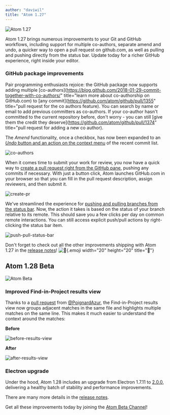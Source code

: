 ```yaml
---
author: "daviwil"
title: "Atom 1.27"
---
```


![Atom 1.27](/assets/images/blog.atom.io/img/posts/release-1-27.jpg)

Atom 1.27 brings numerous improvements to your Git and GitHub workflows, including support for multiple co-authors, separate amend and undo, a quicker way to open a pull request on github.com, as well as pulling and pushing directly from the status bar. Update today for a richer GitHub experience, right inside your editor.

<!--more-->

### GitHub package improvements

Pair programming enthusiasts rejoice: the GitHub package now supports adding multiple [co-authors](https://blog.github.com/2018-01-29-commit-together-with-co-authors/" title="learn more about co-authorship on GitHub.com) to [any commit](https://github.com/atom/github/pull/1355" title="pull request for the co authors feature). You can search by name or email to add previous committers as co-authors. If your co-author hasn't committed to the current repository before, don't worry - you can still [give them the credit they deserve](https://github.com/atom/github/pull/1374" title="pull request for adding a new co author).

The _Amend_ functionality, once a checkbox, has now been expanded to an [_Undo_ button and an action on the context menu](https://github.com/atom/github/pull/1364) of the recent commit list.

![co-authors](/assets/images/blog.atom.io/img/posts/github-package-coauthor-amend.gif)

When it comes time to submit your work for review, you now have a quick way to [create a pull request right from the GitHub pane](https://github.com/atom/github/pull/1376), pushing any commits if necessary. With just a button click, Atom launches GitHub.com in your browser so that you can fill in the pull request description, assign reviewers, and then submit it.

![create-pr](/assets/images/user-images.githubusercontent.com/17565/38881206-8ca2db8e-4235-11e8-98fd-e05c22cf9500.png)

We've streamlined the experience for [pushing and pulling branches from the status bar](https://github.com/atom/github/pull/1308). Now, the action it takes is based on the status of your branch relative to its remote. This should save you a few clicks per day on common remote interactions. You can still access explicit push/pull actions by right-clicking the status bar item.

![push-pull-status-bar](/assets/images/user-images.githubusercontent.com/927830/38132072-58071a46-33be-11e8-920a-634a65ae6305.gif)

Don't forget to check out all the other improvements shipping with Atom 1.27 in the [release notes](https://github.com/atom/atom/releases/tag/v1.27.0)! ![:memo:](https://github.githubassets.com/images/icons/emoji/unicode/1f4dd.png){.emoji width="20" height="20" title=":memo:"}

## Atom 1.28 Beta

![Atom Beta](/assets/images/blog.atom.io/img/release-beta.png)

### Improved Find-in-Project results view

Thanks to a [pull request](https://github.com/atom/find-and-replace/pull/1002) from [@PoignardAzur](https://github.com/PoignardAzur), the Find-in-Project results view now groups adjacent matches in the same file and highlights multiple matches on the same line. This makes it much easier to understand the context around the matches:

**Before**

![before-results-view](/assets/images/user-images.githubusercontent.com/8573618/37409962-ecbec81a-27e2-11e8-8cee-24d33c4dc965.png)

**After**

![after-results-view](/assets/images/user-images.githubusercontent.com/8573618/39080692-fa5307a8-456e-11e8-831f-539e889bb839.png)

### Electron upgrade

Under the hood, Atom 1.28 includes an upgrade from Electron 1.7.11 to [2.0.0](https://electronjs.org/releases#2.0.0), delivering a healthy batch of stability and performance improvements.

There are many more details in the [release notes](https://github.com/atom/atom/releases/tag/v1.28.0-beta0).

Get all these improvements today by joining the [Atom Beta Channel](https://atom.io/beta)!
